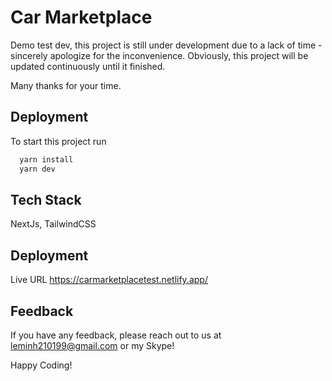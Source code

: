 # Car Marketplace

Demo test dev, this project is still under development due to a lack of time - sincerely apologize for the inconvenience. Obviously, this project will be updated continuously until it finished.

Many thanks for your time.

## Deployment

To start this project run

```bash
  yarn install
  yarn dev
```

## Tech Stack

NextJs, TailwindCSS

## Deployment

Live URL
https://carmarketplacetest.netlify.app/

## Feedback

If you have any feedback, please reach out to us at leminh210199@gmail.com or my Skype!

Happy Coding!
